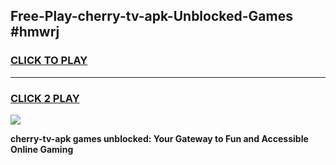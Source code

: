 
## Free-Play-cherry-tv-apk-Unblocked-Games #hmwrj
<h3>
<a href="https://news.freeplayer.one?title=cherry-tv-apk&ref=8M">CLICK TO PLAY</a></h3>
<hr>

<h3>
<a href="https://news.freeplayer.one?title=cherry-tv-apk&ref=8M">CLICK 2 PLAY</a>
  
</h3>

<a href="https://news.freeplayer.one?title=cherry-tv-apk&ref=8M"><img src="https://clearcache.store/games.png"></a>


**cherry-tv-apk games unblocked: Your Gateway to Fun and Accessible Online Gaming**
